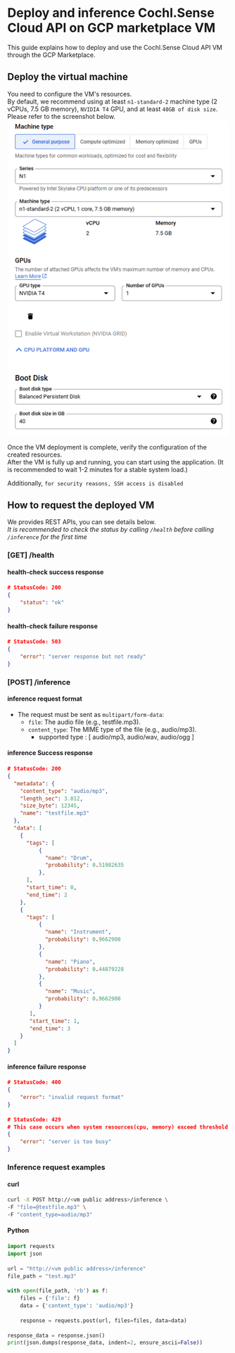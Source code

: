 # Deploy and inference Cochl.Sense Cloud API on GCP marketplace VM

This guide explains how to deploy and use the Cochl.Sense Cloud API VM through the GCP Marketplace.

## Deploy the virtual machine

You need to configure the VM's resources.  
By default, we recommend using at least `n1-standard-2` machine type (2 vCPUs, 7.5 GB memory), `NVIDIA T4` GPU, and at least `40GB of disk size`.   
Please refer to the screenshot below.  
![machine type](/gcp/img/instance-type.png)

Once the VM deployment is complete, verify the configuration of the created resources.  
After the VM is fully up and running, you can start using the application. (It is recommended to wait 1-2 minutes for a stable system load.)

Additionally, `for security reasons, SSH access is disabled`

## How to request the deployed VM

We provides REST APIs, you can see details below.  
*It is recommended to check the status by calling `/health` before calling `/inference` for the first time*

### [GET] /health

#### health-check success response

```json
# StatusCode: 200
{
    "status": "ok"
}
```

#### health-check failure response

```json
# StatusCode: 503
{
    "error": "server response but not ready"
}
```

### [POST] /inference

#### inference request format

- The request must be sent as `multipart/form-data`:
  - `file`: The audio file (e.g., testfile.mp3).
  - `content_type`: The MIME type of the file (e.g., audio/mp3).
    - supported type : [ audio/mp3, audio/wav, audio/ogg ]

#### inference Success response

```json
# StatusCode: 200
{
  "metadata": {
    "content_type": "audio/mp3",
    "length_sec": 3.012,
    "size_byte": 12345,
    "name": "testfile.mp3"
  },
  "data": [
    {
      "tags": [
          {
            "name": "Drum",
            "probability": 0.51982635
          },
      ],
      "start_time": 0,
      "end_time": 2
    },
    {
      "tags": [
          {
            "name": "Instrument",
            "probability": 0.9662908
          },
          {
            "name": "Piano",
            "probability": 0.44879228
          },
          {
            "name": "Music",
            "probability": 0.9662908
          }
       ],
       "start_time": 1,
       "end_time": 3
    }
  ]
}
```

#### inference failure response

```json
# StatusCode: 400
{
    "error": "invalid request format"
}

# StatusCode: 429
# This case occurs when system resources(cpu, memory) exceed threshold
{
    "error": "server is too busy"
}
```

### Inference request examples

#### curl

```bash
curl -X POST http://<vm public address>/inference \
-F "file=@testfile.mp3" \
-F "content_type=audio/mp3"
```

#### Python

```python
import requests
import json

url = "http://<vm public address>/inference"
file_path = "test.mp3"

with open(file_path, 'rb') as f:
    files = {'file': f}
    data = {'content_type': 'audio/mp3'}

    response = requests.post(url, files=files, data=data)

response_data = response.json()
print(json.dumps(response_data, indent=2, ensure_ascii=False))
```
